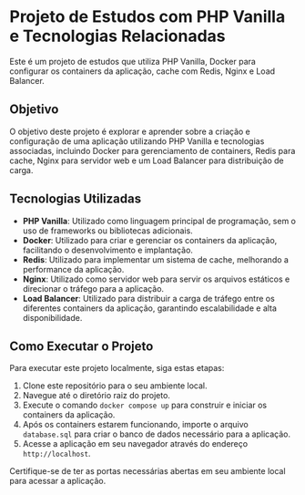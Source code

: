 # Projeto de Estudos com PHP Vanilla e Tecnologias Relacionadas

Este é um projeto de estudos que utiliza PHP Vanilla, Docker para configurar os containers da aplicação, cache com Redis, Nginx e Load Balancer.

## Objetivo

O objetivo deste projeto é explorar e aprender sobre a criação e configuração de uma aplicação utilizando PHP Vanilla e tecnologias associadas, incluindo Docker para gerenciamento de containers, Redis para cache, Nginx para servidor web e um Load Balancer para distribuição de carga.

## Tecnologias Utilizadas

- **PHP Vanilla**: Utilizado como linguagem principal de programação, sem o uso de frameworks ou bibliotecas adicionais.
- **Docker**: Utilizado para criar e gerenciar os containers da aplicação, facilitando o desenvolvimento e implantação.
- **Redis**: Utilizado para implementar um sistema de cache, melhorando a performance da aplicação.
- **Nginx**: Utilizado como servidor web para servir os arquivos estáticos e direcionar o tráfego para a aplicação.
- **Load Balancer**: Utilizado para distribuir a carga de tráfego entre os diferentes containers da aplicação, garantindo escalabilidade e alta disponibilidade.

## Como Executar o Projeto

Para executar este projeto localmente, siga estas etapas:

1. Clone este repositório para o seu ambiente local.
2. Navegue até o diretório raiz do projeto.
3. Execute o comando `docker compose up` para construir e iniciar os containers da aplicação.
4. Após os containers estarem funcionando, importe o arquivo `database.sql` para criar o banco de dados necessário para a aplicação.
5. Acesse a aplicação em seu navegador através do endereço `http://localhost`.

Certifique-se de ter as portas necessárias abertas em seu ambiente local para acessar a aplicação.
